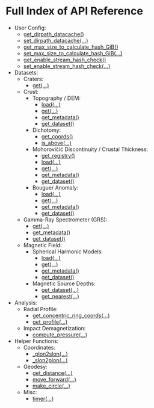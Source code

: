 # Full Index of API Reference

- User Config:
    - [get_dirpath_datacache()](user_config/get_dirpath_datacache.md)
    - [set_dirpath_datacache(...)](user_config/set_dirpath_datacache.md)
    - [get_max_size_to_calculate_hash_GiB()](user_config/get_max_size_to_calculate_hash_GiB.md)
    - [set_max_size_to_calculate_hash_GiB(...)](user_config/set_max_size_to_calculate_hash_GiB.md)
    - [get_enable_stream_hash_check()](user_config/get_enable_stream_hash_check.md)
    - [set_enable_stream_hash_check(...)](user_config/set_enable_stream_hash_check.md)
- Datasets:
    - Craters:
        - [get(...)](datasets/Craters/get.md)
    - Crust:
        - Topography / DEM:
            - [load(...)](datasets/Crust/topo/load.md)
            - [get(...)](datasets/Crust/topo/get.md)
            - [get_metadata()](datasets/Crust/topo/get_metadata.md)
            - [get_dataset()](datasets/Crust/topo/get_dataset.md)
        - Dichotomy:
            - [get_coords()](datasets/Crust/dichotomy/get_coords.md)
            - [is_above(...)](datasets/Crust/dichotomy/is_above.md)
        - Mohorovičić Discontinuity / Crustal Thickness:
            - [get_registry()](datasets/Crust/moho/get_registry.md)
            - [load(...)](datasets/Crust/moho/load.md)
            - [get(...)](datasets/Crust/moho/get.md)
            - [get_metadata()](datasets/Crust/moho/get_metadata.md)
            - [get_dataset()](datasets/Crust/moho/get_dataset.md)
        - Bouguer Anomaly:
            - [load(...)](datasets/Crust/boug/load.md)
            - [get(...)](datasets/Crust/boug/get.md)
            - [get_metadata()](datasets/Crust/boug/get_metadata.md)
            - [get_dataset()](datasets/Crust/boug/get_dataset.md)
    - Gamma-Ray Spectrometer (GRS):
        - [get(...)](datasets/GRS/get.md)
        - [get_metadata()](datasets/GRS/get_metadata.md)
        - [get_dataset()](datasets/GRS/get_dataset.md)
    - Magnetic Field:
        - Spherical Harmonic Models:
            - [load(...)](datasets/Mag/sh/load.md)
            - [get(...)](datasets/Mag/sh/get.md)
            - [get_metadata()](datasets/Mag/sh/get_metadata.md)
            - [get_dataset()](datasets/Mag/sh/get_dataset.md)
        - Magnetic Source Depths:
            - [get_dataset(...)](datasets/Mag/depth/get_dataset.md)
            - [get_nearest(...)](datasets/Mag/depth/get_nearest.md)
- Analysis:
    - Radial Profile:
        - [get_concentric_ring_coords(...)](analysis/radial_profile/get_concentric_ring_coords.md)
        - [get_profile(...)](analysis/radial_profile/get_profile.md)
    - Impact Demagnetization:
        - [compute_pressure(...)](analysis/impact_demag/compute_pressure.md)
- Helper Functions:
    - Coordinates:
        - [_plon2slon(...)](helper_functions/coordinates/_plon2slon.md)
        - [_slon2plon(...)](helper_functions/coordinates/_slon2plon.md)
    - Geodesy:
        - [get_distance(...)](helper_functions/geodesy/get_distance.md)
        - [move_forward(...)](helper_functions/geodesy/move_forward.md)
        - [make_circle(...)](helper_functions/geodesy/make_circle.md)
    - Misc:
        - [timer(...)](helper_functions/misc/timer.md)
